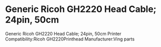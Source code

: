 # Generic Ricoh GH2220 Head Cable; 24pin, 50cm

Generic Ricoh GH2220 Head Cable; 24pin, 50cm
Printer Compatibility:Ricoh GH2220Printhead
Manufacturer:Ving parts
